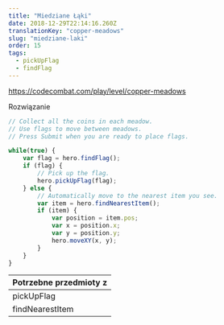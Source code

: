 ```yaml
---
title: "Miedziane Łąki"
date: 2018-12-29T22:14:16.260Z
translationKey: "copper-meadows"
slug: "miedziane-laki"
order: 15
tags:
  - pickUpFlag
  - findFlag
---
```


> 

https://codecombat.com/play/level/copper-meadows

Rozwiązanie

```javascript
// Collect all the coins in each meadow.
// Use flags to move between meadows.
// Press Submit when you are ready to place flags.

while(true) {
    var flag = hero.findFlag();
    if (flag) {
        // Pick up the flag.
        hero.pickUpFlag(flag);
    } else {
        // Automatically move to the nearest item you see.
        var item = hero.findNearestItem();
        if (item) {
            var position = item.pos;
            var x = position.x;
            var y = position.y;
            hero.moveXY(x, y);
        }
    }
}

```

Potrzebne przedmioty z |
--- |
pickUpFlag |
findNearestItem |


